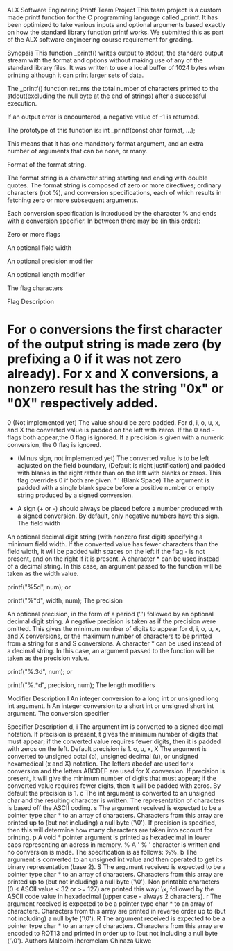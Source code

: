 ALX Software Enginering Printf Team Project
This team project is a custom made printf function for the C programming language called _printf. It has been optimized to take various inputs and optional arguments based exactly on how the standard library function printf works. We submitted this as part of the ALX software engineering course requirement for grading.

Synopsis
This function _printf() writes output to stdout, the standard output stream with the format and options without making use of any of the standard library files. It was written to use a local buffer of 1024 bytes when printing although it can print larger sets of data.

The _printf() function returns the total number of characters printed to the stdout(excluding the null byte at the end of strings) after a successful execution.

If an output error is encountered, a negative value of -1 is returned.

The prototype of this function is: int _printf(const char format, ...);

This means that it has one mandatory format argument, and an extra number of arguments that can be none, or many.

Format of the format string.

The format string is a character string starting and ending with double quotes. The format string is composed of zero or more directives; ordinary characters (not %), and conversion specifications, each of which results in fetching zero or more subsequent arguments.

Each conversion specification is introduced by the character % and ends with a conversion specifier. In between there may be (in this order):

Zero or more flags

An optional field width

An optional precision modifier

An optional length modifier

The flag characters

Flag	Description
#	For o conversions the first character of the output string is made zero (by prefixing a 0 if it was not zero already). For x and X conversions, a nonzero result has the string "0x" or "0X" respectively added.
0	(Not implemented yet) The value should be zero padded. For d, i, o, u, x, and X the converted value is padded on the left with zeros. If the 0 and - flags both appear,the 0 flag is ignored. If a precision is given with a numeric conversion, the 0 flag is ignored.
-	(Minus sign, not implemented yet) The converted value is to be left adjusted on the field boundary, (Default is right justification) and padded with blanks in the right rather than on the left with blanks or zeros. This flag overrides 0 if both are given.
' '	(Blank Space) The argument is padded with a single blank space before a positive number or empty string produced by a signed conversion.
+	A sign (+ or -) should always be placed before a number produced with a signed conversion. By default, only negative numbers have this sign.
The field width

An optional decimal digit string (with nonzero first digit) specifying a minimum field width. If the converted value has fewer characters than the field width, it will be padded with spaces on the left if the flag - is not present, and on the right if it is present. A character * can be used instead of a decimal string. In this case, an argument passed to the function will be taken as the width value.

printf("%5d", num);
or

printf("%*d", width, num);
The precision

An optional precision, in the form of a period ('.') followed by an optional decimal digit string. A negative precision is taken as if the precision were omitted. This gives the minimum number of digits to appear for d, i, o, u, x, and X conversions, or the maximum number of characters to be printed from a string for s and S conversions. A character * can be used instead of a decimal string. In this case, an argument passed to the function will be taken as the precision value.

printf("%.3d", num);
or

printf("%.*d", precision, num);
The length modifiers

Modifier	Description
l	An integer conversion to a long int or unsigned long int argument.
h	An integer conversion to a short int or unsigned short int argument.
The conversion specifier

Specifier	Description
d, i	The argument int is converted to a signed decimal notation. If precision is present,it gives the minimum number of digits that must appear; if the converted value requires fewer digits, then it is padded with zeros on the left. Default precision is 1.
o, u, x, X	The argument is converted to unsigned octal (o), unsigned decimal (u), or unsigned hexamedical (x and X) notation. The letters abcdef are used for x conversion and the letters ABCDEF are used for X conversion. If precision is present, it will give the minimum number of digits that must appear; if the converted value requires fewer digits, then it will be padded with zeros. By default the precision is 1.
c	The int argument is converted to an unsigned char and the resulting character is written. The representation of characters is based off the ASCII coding.
s	The argument received is expected to be a pointer type char * to an array of characters. Characters from this array are printed up to (but not including) a null byte ('\0'). If precision is specified, then this will determine how many characters are taken into account for printing.
p	A void * pointer argument is printed as hexadecimal in lower caps representing an adress in memory.
%	A ' % ' character is written and no conversion is made. The specification is as follows: %%.
b	The argument is converted to an unsigned int value and then operated to get its binary representation (base 2).
S	The argument received is expected to be a pointer type char * to an array of characters. Characters from this array are printed up to (but not including) a null byte ('\0'). Non printable characters (0 < ASCII value < 32 or >= 127) are printed this way: \x, followed by the ASCII code value in hexadecimal (upper case - always 2 characters).
r	The argument received is expected to be a pointer type char * to an array of characters. Characters from this array are printed in reverse order up to (but not including) a null byte ('\0').
R	The argument received is expected to be a pointer type char * to an array of characters. Characters from this array are encoded to ROT13 and printed in order up to (but not including a null byte ('\0').
Authors 
Malcolm Iheremelam
Chinaza Ukwe 
